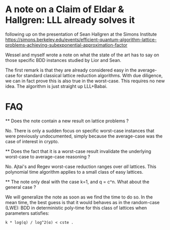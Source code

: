 # A note on a Claim of Eldar & Hallgren: LLL already solves it

following up on the presentation of Sean Hallgren at the Simons Institute
https://simons.berkeley.edu/events/efficient-quantum-algorithm-lattice-problems-achieving-subexponential-approximation-factor

Wessel and myself wrote a note on what the state of the art 
has to say on those specific BDD instances studied by Lior 
and Sean.

The first remark is that they are already considered easy in
the average-case for standard classical lattice reduction 
algorithms. With due diligence, we can in fact prove this is 
also true in the worst-case. This requires no new idea. The
algorithm is just straight up LLL+Babai.

# FAQ

** Does the note contain a new result on lattice problems ?

No. There is only a sudden focus on specific worst-case instances
that were previously undocumented, simply because the average-case
was the case of interest in crypto.

** Does the fact that it is a worst-case result invalidate the
underlying worst-case to average-case reasoning ?

No. Ajtai's and Regev worst-case reduction ranges over *all*
lattices. This polynomial time algorithm applies to a small
class of easy lattices.

** The note only deal with the case k=1, and q = c^n. What about
the general case ?

We will generalize the note as soon as we find the time to do so.
In the mean time, the best guess is that it would behaves as in
the random-case (LWE): BDD in deterministic poly-time for this
class of lattices when parameters satisfies:

    k * log(q) / log^2(α) < cste .
